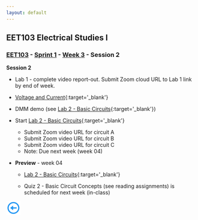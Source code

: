 ```yaml
---
layout: default
---
```


## EET103 Electrical Studies I

### [EET103](../../../) - [Sprint 1](../../) - [Week 3](../) - Session 2

**Session 2**

- Lab 1 - complete video report-out. Submit Zoom cloud URL to Lab 1 link by end of week.

- [Voltage and Current](https://www.allaboutcircuits.com/textbook/direct-current/chpt-1/voltage-current/){:target='_blank'} 

- DMM demo (see [Lab 2 - Basic Circuits](../../../labs/l02_basic_circuit/){:target='_blank'})

- Start [Lab 2 - Basic Circuits](../../../labs/l02_basic_circuit/){:target='_blank'}
    - Submit Zoom video URL for circuit A
    - Submit Zoom video URL for circuit B
    - Submit Zoom video URL for circuit C
    - Note: Due next week (week 04)


- **Preview** - week 04
    - [Lab 2 - Basic Circuits](../../../labs/l02_basic_circuit/){:target='_blank'} 

    - Quiz 2 - Basic Circuit Concepts (see reading assignments) is scheduled for next week (in-class)


[![back button](../../../back_button.png)](../)